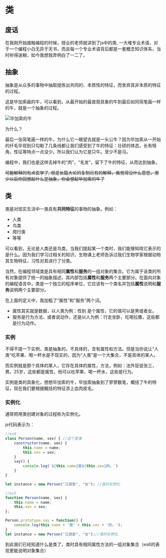 # 类

## 废话

在我刚开始接触编程的时候，授业的老师就讲到了js中的类, 一大堆专业术语，对于一个编程小白无异于天书，而且每一个专业术语背后都是一套概念知识体系，当时听得迷糊，如今我想我弄明白了一二了。

## 抽象

抽象是从众多的事物中抽取提炼出共同的、本质性的特征，而舍弃其非本质的特征的过程。

这是毕加索画的牛，可以看到，从最开始的最直观具象的牛到最后如同简笔画一样的牛，就是一个抽象的过程。

![毕加索的牛](https://pic2.zhimg.com/80/v2-2b9aba31a04c8a12a0043a54b055e9b1.jpg)

为什么？

最后一张简笔画一样的牛，为什么它一眼望去就是一头公牛？因为毕加索从一开始的纤毛毕现到只勾勒了几条线都让我们感受到了牛的特征：壮硕的体态，长有犄角，性征等特点一点没少。所以我们认为它是只牛。至少不是马。

编程中，我们也是这样去掉牛的“肉”，“毛发”，留下了牛的特征，从而达到抽象。

~~可能解释的有点玄学了, 但是长篇大论的复制已有的解释，我觉得没什么意思，至少以后你回想起什么是抽象，你会想起毕加索的牛了~~

## 类

类是对现实生活中一类具有**共同特征**的事物的抽象。例如：

* 人类
* 鸟类
* 爬行类
* 等等

可以看到，无论是人类还是鸟类，当我们提起某一个类时，我们能够知晓它表示的是什么。因为我们学习过相关的知识，生物课上老师告诉过我们生物学家根据动物其生物特征，习性对其进行了分类。

当然，在编程领域类是具有相同**属性**和**服务**的一组对象的集合。它为属于该类的所有对象提供了统一的抽象描述，其内部包括**属性**和**服务**两个主要部分。在面向对象的编程语言中，类是一个独立的程序单位，它应该有一个类名并包括**属性**说明和**服务**说明两个主要部分。

在上面的定义中，我加粗了“属性”和“服务”两个词。

* 属性其实就是数据，以人类为例：性别 是个属性，它的值可以是男或者女。
* 服务是行为方法、或者说动作，还是以人为例：行走坐卧，吃喝拉撒，这些都是行为动作。

### 实例

不得不提一下实例，类是抽象的，不具体的，含有属性和方法。但是当你说让“人类”吃苹果、喝一杯水是不现实的，因为“人类”是一个大集合，不是具体的某人。

而实例就是那个具体的某人，它存在具体的属性，方法，例如：法外狂徒张三，男，25岁，这些都是属性，他可以吃苹果、喝一杯水，这些是行为。

实例是类的具象化，想想毕加索的牛，毕加索抽象到了寥寥数笔，概括了牛的特征，现在我们要根据概括的特征添上血肉皮毛。

### 实例化
通常把用类创建对象的过程称为实例化。

js代码表示为：

``` javascript
//es6
class Person(name, sex) { //这个是类
    constructor(name, sex) {
        this.name = name;
        this.sex = sex;
    }
    say() {
        console.log(`${this.name}是${this.sex}的。`)
    }
}

let instance = new Person("江疏影", "女"); //类的实例化

//es5
function Person(name, sex) {
    this.name = name;
    this.sex = sex;
};

Person.prototype.say = function() {
    console.log(this.name + '是' + this.sex + '的。');
}
let instance = new Person("江疏影", "女");//类的实例化

```

到此我们已经知道什么是类了，类时具有相同属性方法的一组对象集合（es6的表现更能说明对象集合）
